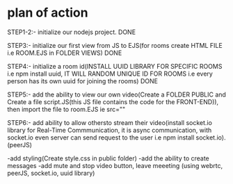 # plan of action

STEP1-2:- initialize our nodejs project. DONE

STEP3:- initialize our first view from JS to EJS(for rooms create HTML FILE i.e ROOM.EJS in FOLDER VIEWS) DONE

STEP4:- initialize a room id(INSTALL UUID LIBRARY FOR SPECIFIC ROOMS i.e npm install uuid, IT WILL RANDOM UNIQUE ID FOR ROOMS i.e every person has its own uuid for joining the rooms) DONE

STEP5:- add the ability to view our own video(Create a FOLDER PUBLIC and Create a file script.JS(this JS file contains the code for the FRONT-END)), then import the file to room.EJS ie src=""

STEP6:- add ability to allow othersto stream their video(install socket.io library for Real-Time Commmunication, it  is async communication, with socket.io even server can send request to the user i.e npm install socket.io). (peerJS)

-add styling(Create style.css in public folder)
-add the ability to create messages
-add mute and stop video button, leave meeeting
(using webrtc, peerJS, socket.io, uuid library)
